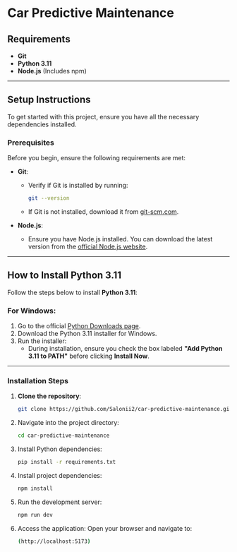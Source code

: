 # Car Predictive Maintenance

## Requirements

- **Git**
- **Python 3.11**
- **Node.js** (Includes npm)

---

## Setup Instructions

To get started with this project, ensure you have all the necessary dependencies installed.

### Prerequisites

Before you begin, ensure the following requirements are met:

- **Git**:
  - Verify if Git is installed by running:
    ```bash
    git --version
    ```
  - If Git is not installed, download it from [git-scm.com](https://git-scm.com/downloads).

- **Node.js**:
  - Ensure you have Node.js installed. You can download the latest version from the [official Node.js website](https://nodejs.org/).

---

## How to Install Python 3.11

Follow the steps below to install **Python 3.11**:

### For Windows:
1. Go to the official [Python Downloads page](https://www.python.org/downloads/release/python-3110/).
2. Download the Python 3.11 installer for Windows.
3. Run the installer:
   - During installation, ensure you check the box labeled **"Add Python 3.11 to PATH"** before clicking **Install Now**.

---

### Installation Steps

1. **Clone the repository**:
   ```bash
   git clone https://github.com/Salonii2/car-predictive-maintenance.git

2. Navigate into the project directory:
   ```bash
   cd car-predictive-maintenance

3. Install Python dependencies:
   ```bash
   pip install -r requirements.txt

4. Install project dependencies:
   ```bash
   npm install

5. Run the development server:
   ```bash
   npm run dev

6. Access the application: Open your browser and navigate to:
   ```bash
   (http://localhost:5173)
